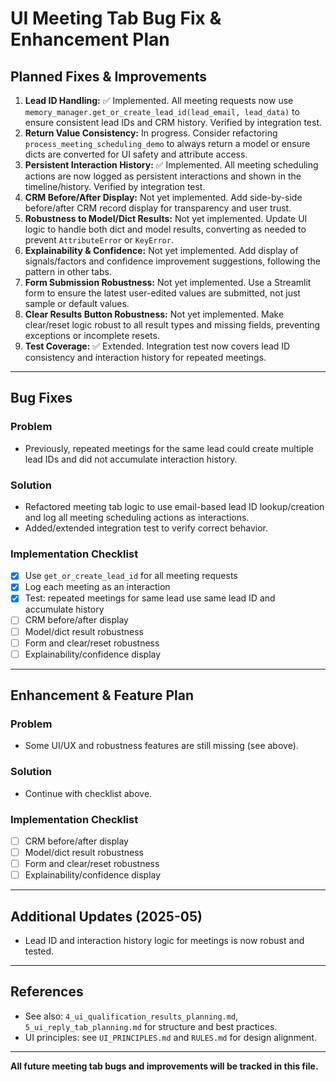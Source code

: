 # UI Meeting Tab Bug Fix & Enhancement Plan

## Planned Fixes & Improvements

1. **Lead ID Handling:** ✅ Implemented. All meeting requests now use `memory_manager.get_or_create_lead_id(lead_email, lead_data)` to ensure consistent lead IDs and CRM history. Verified by integration test.
2. **Return Value Consistency:** In progress. Consider refactoring `process_meeting_scheduling_demo` to always return a model or ensure dicts are converted for UI safety and attribute access.
3. **Persistent Interaction History:** ✅ Implemented. All meeting scheduling actions are now logged as persistent interactions and shown in the timeline/history. Verified by integration test.
4. **CRM Before/After Display:** Not yet implemented. Add side-by-side before/after CRM record display for transparency and user trust.
5. **Robustness to Model/Dict Results:** Not yet implemented. Update UI logic to handle both dict and model results, converting as needed to prevent `AttributeError` or `KeyError`.
6. **Explainability & Confidence:** Not yet implemented. Add display of signals/factors and confidence improvement suggestions, following the pattern in other tabs.
7. **Form Submission Robustness:** Not yet implemented. Use a Streamlit form to ensure the latest user-edited values are submitted, not just sample or default values.
8. **Clear Results Button Robustness:** Not yet implemented. Make clear/reset logic robust to all result types and missing fields, preventing exceptions or incomplete resets.
9. **Test Coverage:** ✅ Extended. Integration test now covers lead ID consistency and interaction history for repeated meetings.

---

## Bug Fixes

### Problem
- Previously, repeated meetings for the same lead could create multiple lead IDs and did not accumulate interaction history.

### Solution
- Refactored meeting tab logic to use email-based lead ID lookup/creation and log all meeting scheduling actions as interactions.
- Added/extended integration test to verify correct behavior.

### Implementation Checklist
- [x] Use `get_or_create_lead_id` for all meeting requests
- [x] Log each meeting as an interaction
- [x] Test: repeated meetings for same lead use same lead ID and accumulate history
- [ ] CRM before/after display
- [ ] Model/dict result robustness
- [ ] Form and clear/reset robustness
- [ ] Explainability/confidence display

---

## Enhancement & Feature Plan

### Problem
- Some UI/UX and robustness features are still missing (see above).

### Solution
- Continue with checklist above.

### Implementation Checklist
- [ ] CRM before/after display
- [ ] Model/dict result robustness
- [ ] Form and clear/reset robustness
- [ ] Explainability/confidence display

---

## Additional Updates (2025-05)
- Lead ID and interaction history logic for meetings is now robust and tested.

---

## References
- See also: `4_ui_qualification_results_planning.md`, `5_ui_reply_tab_planning.md` for structure and best practices.
- UI principles: see `UI_PRINCIPLES.md` and `RULES.md` for design alignment.

---

**All future meeting tab bugs and improvements will be tracked in this file.** 